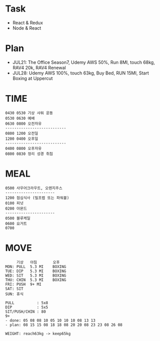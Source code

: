 # Task
* React & Redux
* Node & React

# Plan
* JUL21: The Office Season7, Udemy AWS 50%, Run 8MI, touch 68kg, RAV4 20k, RAV4 Renewal
* JUL28: Udemy AWS 100%, touch 63kg, Buy Bed, RUN 15MI, Start Boxing at Uppercut

# TIME
  ```
  0430 0530 기상 샤워 운동
  0530 0630 예배
  0630 0800 오전자유
  ---------------------------
  0800 1200 오전일
  1200 0400 오후일              
  ---------------------------
  0400 0800 오후자유
  0800 0830 정리 성경 취침
  ```

# MEAL
  ```
  0500 사우어크라우트, 오렌지주스
  ----------------------
  1200 점심식사 (밀프랩 또는 파워볼)
  0100 피넛
  0200 아몬드
  ----------------------
  0500 블루케일
  0600 요거트
  0700 
  ```

# MOVE
  ```
       기상   아침       오후
  MON: PULL  5.3 MI    BOXING
  TUE: DIP   5.3 MI    BOXING
  WED: SIT   5.3 MI    BOXING
  THU: CHIN  5.3 MI    BOXING
  FRI: PUSH  9+ MI
  SAT: SIT
  SUN: 휴식
  
  PULL          : 5x8
  DIP           : 5x5
  SIT/PUSH/CHIN : 80
  9+
  - done: 05 08 08 10 05 10 10 10 08 13 13
  - plan: 08 15 15 08 18 18 08 20 20 08 23 23 08 26 08
  
  WEIGHT: reach63kg -> keep65kg
  ```

